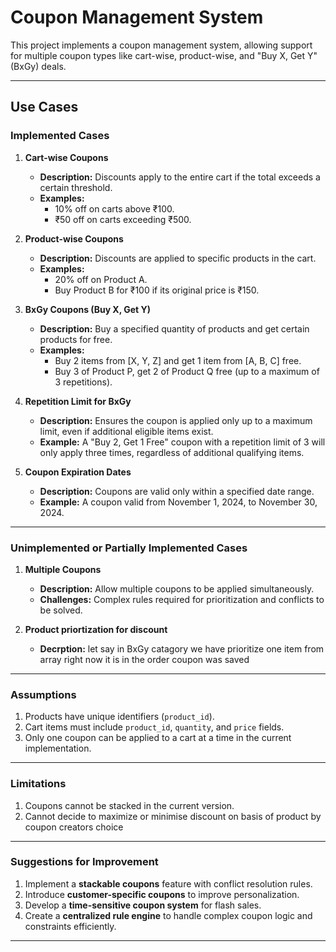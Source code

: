 # **Coupon Management System**

This project implements a coupon management system, allowing support for multiple coupon types like cart-wise, product-wise, and "Buy X, Get Y" (BxGy) deals.

---

## **Use Cases**

### **Implemented Cases**
1. **Cart-wise Coupons**
   - **Description:** Discounts apply to the entire cart if the total exceeds a certain threshold.
   - **Examples:**
     - 10% off on carts above ₹100.
     - ₹50 off on carts exceeding ₹500.

2. **Product-wise Coupons**
   - **Description:** Discounts are applied to specific products in the cart.
   - **Examples:**
     - 20% off on Product A.
     - Buy Product B for ₹100 if its original price is ₹150.

3. **BxGy Coupons (Buy X, Get Y)**
   - **Description:** Buy a specified quantity of products and get certain products for free.
   - **Examples:**
     - Buy 2 items from [X, Y, Z] and get 1 item from [A, B, C] free.
     - Buy 3 of Product P, get 2 of Product Q free (up to a maximum of 3 repetitions).

4. **Repetition Limit for BxGy**
   - **Description:** Ensures the coupon is applied only up to a maximum limit, even if additional eligible items exist.
   - **Example:** A "Buy 2, Get 1 Free" coupon with a repetition limit of 3 will only apply three times, regardless of additional qualifying items.

5. **Coupon Expiration Dates**
   - **Description:** Coupons are valid only within a specified date range.
   - **Example:** A coupon valid from November 1, 2024, to November 30, 2024.

---

### **Unimplemented or Partially Implemented Cases**
1. **Multiple Coupons**
   - **Description:** Allow multiple coupons to be applied simultaneously.
   - **Challenges:** Complex rules required for prioritization and conflicts to be solved.

2. **Product priortization for discount**
   - **Decrption:** let say in BxGy catagory we have prioritize one item from array right now it is in the order coupon was saved

---

### **Assumptions**
1. Products have unique identifiers (`product_id`).
2. Cart items must include `product_id`, `quantity`, and `price` fields.
3. Only one coupon can be applied to a cart at a time in the current implementation.

---

### **Limitations**
1. Coupons cannot be stacked in the current version.
2. Cannot decide to maximize or minimise discount on basis of product by coupon creators choice

---

### **Suggestions for Improvement**
1. Implement a **stackable coupons** feature with conflict resolution rules.
2. Introduce **customer-specific coupons** to improve personalization.
3. Develop a **time-sensitive coupon system** for flash sales.
4. Create a **centralized rule engine** to handle complex coupon logic and constraints efficiently.

---